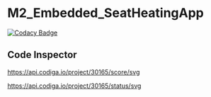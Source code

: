 # M2_Embedded_SeatHeatingApp

[![Codacy Badge](https://api.codacy.com/project/badge/Grade/e63aab1063bb4ae69b6c154c8043c5ce)](https://app.codacy.com/gh/Ramyasri04/M2_Embedded_SeatHeatingApp?utm_source=github.com&utm_medium=referral&utm_content=Ramyasri04/M2_Embedded_SeatHeatingApp&utm_campaign=Badge_Grade_Settings)

## Code Inspector
https://api.codiga.io/project/30165/score/svg

https://api.codiga.io/project/30165/status/svg
